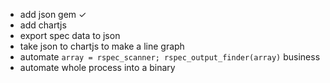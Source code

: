 * add json gem ✓
* add chartjs
* export spec data to json
* take json to chartjs to make a line graph
* automate `array = rspec_scanner; rspec_output_finder(array)` business
* automate whole process into a binary
